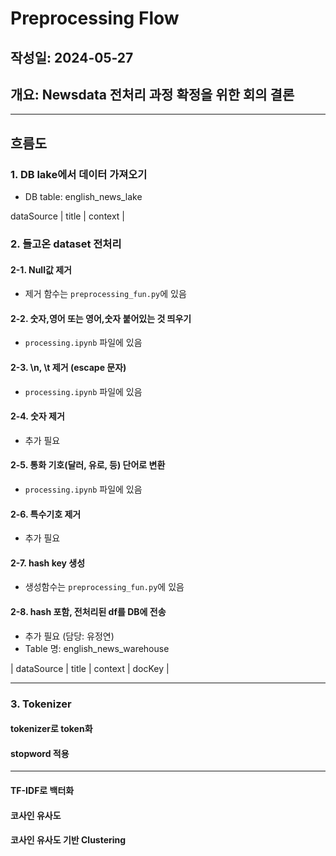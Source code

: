 # Preprocessing Flow
## 작성일: 2024-05-27
## 개요: Newsdata 전처리 과정 확정을 위한 회의 결론

- - -

## 흐름도
### 1. DB lake에서 데이터 가져오기   
- DB table: english_news_lake

dataSource | title | context |

### 2. 들고온 dataset 전처리
#### 2-1. Null값 제거
- 제거 함수는 `preprocessing_fun.py`에 있음

#### 2-2. 숫자,영어 또는 영어,숫자 붙어있는 것 띄우기
- `processing.ipynb` 파일에 있음

#### 2-3. \n, \t 제거 (escape 문자)
- `processing.ipynb` 파일에 있음

#### 2-4. 숫자 제거
- 추가 필요

#### 2-5. 통화 기호(달러, 유로, 등) 단어로 변환
- `processing.ipynb` 파일에 있음

#### 2-6. 특수기호 제거
- 추가 필요

#### 2-7. hash key 생성
- 생성함수는 `preprocessing_fun.py`에 있음

#### 2-8. hash 포함, 전처리된 df를 DB에 전송
- 추가 필요 (담당: 유정연)
- Table 명: english_news_warehouse   

| dataSource | title | context | docKey |

- - -
### 3. Tokenizer
#### tokenizer로 token화
#### stopword 적용

- - -

#### TF-IDF로 백터화
#### 코사인 유사도
#### 코사인 유사도 기반 Clustering
